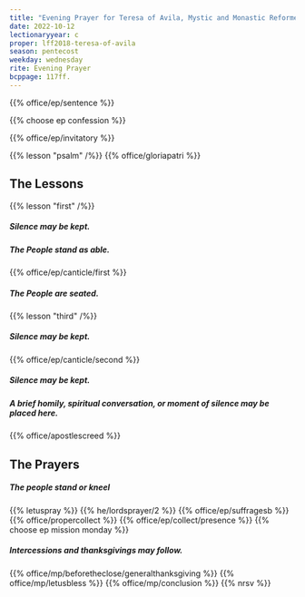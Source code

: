 ```yaml
---
title: "Evening Prayer for Teresa of Avila, Mystic and Monastic Reformer, 1582"
date: 2022-10-12
lectionaryyear: c
proper: lff2018-teresa-of-avila
season: pentecost
weekday: wednesday
rite: Evening Prayer
bcppage: 117ff.
---
```


{{% office/ep/sentence %}}

{{% choose ep confession %}}

{{% office/ep/invitatory %}}

{{% lesson "psalm" /%}}
{{% office/gloriapatri %}}

## The Lessons
{{% lesson "first" /%}}

##### Silence may be kept.
##### The People stand as able.
{{% office/ep/canticle/first %}}
##### The People are seated.

{{% lesson "third" /%}}

##### Silence may be kept.
{{% office/ep/canticle/second %}}

##### Silence may be kept.
##### A brief homily, spiritual conversation, or moment of silence may be placed here.

{{% office/apostlescreed %}}

## The Prayers
##### The people stand or kneel
{{% letuspray %}}
{{% he/lordsprayer/2 %}}
{{% office/ep/suffragesb %}}
{{% office/propercollect %}}
{{% office/ep/collect/presence %}}
{{% choose ep mission monday %}}
##### Intercessions and thanksgivings may follow.

{{% office/mp/beforetheclose/generalthanksgiving %}}
{{% office/mp/letusbless %}}
{{% office/mp/conclusion %}}
{{% nrsv %}}
